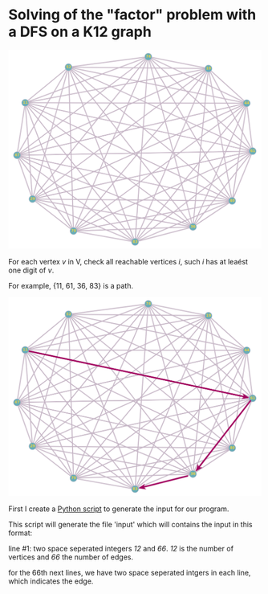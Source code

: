 # Solving of the "factor" problem with a DFS on a K12 graph

![K12-graph](images/k12.png)

For each vertex _v_ in V, check all reachable vertices _i_, such _i_ has at leaést one digit of _v_.

For example, {11, 61, 36, 83} is a path.

![K12-graph](images/k12-p1.png)

First I create a [Python script](edges.py) to generate the input for our program.
  
  This script will generate the file 'input' which will contains the input in this format:
  
  line #1: two space seperated integers _12_ and _66_. _12_ is the number of vertices and _66_ the number of edges.
  
  for the 66th next lines, we have two space seperated intgers in each line, which indicates the edge.
